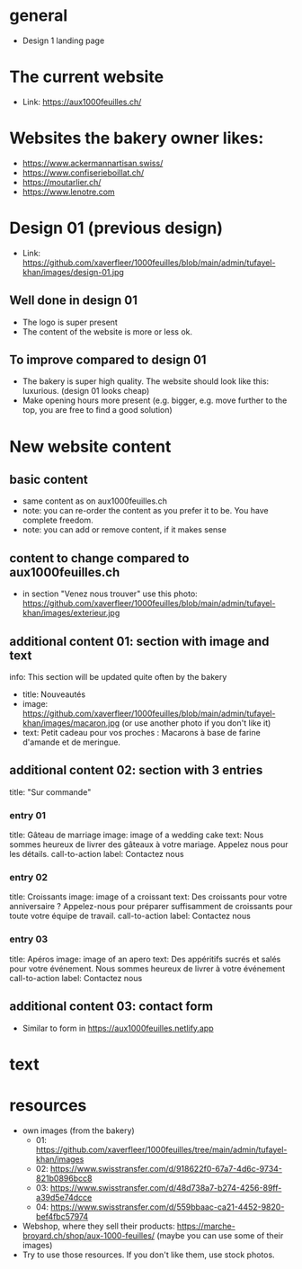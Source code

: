# general

- Design 1 landing page

# The current website

- Link: https://aux1000feuilles.ch/

# Websites the bakery owner likes:

- https://www.ackermannartisan.swiss/
- https://www.confiserieboillat.ch/
- https://moutarlier.ch/
- https://www.lenotre.com

# Design 01 (previous design)

- Link: https://github.com/xaverfleer/1000feuilles/blob/main/admin/tufayel-khan/images/design-01.jpg

## Well done in design 01

- The logo is super present
- The content of the website is more or less ok.

## To improve compared to design 01

- The bakery is super high quality. The website should look like this: luxurious. (design 01 looks cheap)
- Make opening hours more present (e.g. bigger, e.g. move further to the top, you are free to find a good solution)

# New website content

## basic content

- same content as on aux1000feuilles.ch
- note: you can re-order the content as you prefer it to be. You have complete freedom.
- note: you can add or remove content, if it makes sense

## content to change compared to aux1000feuilles.ch

- in section "Venez nous trouver" use this photo: https://github.com/xaverfleer/1000feuilles/blob/main/admin/tufayel-khan/images/exterieur.jpg

## additional content 01: section with image and text

info: This section will be updated quite often by the bakery

- title: Nouveautés
- image: https://github.com/xaverfleer/1000feuilles/blob/main/admin/tufayel-khan/images/macaron.jpg (or use another photo if you don't like it)
- text: Petit cadeau pour vos proches : Macarons à base de farine d'amande et de meringue.

## additional content 02: section with 3 entries

title: "Sur commande"

### entry 01

title: Gâteau de marriage
image: image of a wedding cake
text: Nous sommes heureux de livrer des gâteaux à votre mariage. Appelez nous pour les détails.
call-to-action label: Contactez nous

### entry 02

title: Croissants
image: image of a croissant
text: Des croissants pour votre anniversaire ? Appelez-nous pour préparer suffisamment de croissants pour toute votre équipe de travail.
call-to-action label: Contactez nous

### entry 03

title: Apéros
image: image of an apero
text: Des appéritifs sucrés et salés pour votre événement. Nous sommes heureux de livrer à votre événement
call-to-action label: Contactez nous

## additional content 03: contact form

- Similar to form in https://aux1000feuilles.netlify.app

# text

# resources

- own images (from the bakery)
  - 01: https://github.com/xaverfleer/1000feuilles/tree/main/admin/tufayel-khan/images
  - 02: https://www.swisstransfer.com/d/918622f0-67a7-4d6c-9734-821b0896bcc8
  - 03: https://www.swisstransfer.com/d/48d738a7-b274-4256-89ff-a39d5e74dcce
  - 04: https://www.swisstransfer.com/d/559bbaac-ca21-4452-9820-bef4fbc57974
- Webshop, where they sell their products: https://marche-broyard.ch/shop/aux-1000-feuilles/ (maybe you can use some of their images)
- Try to use those resources. If you don't like them, use stock photos.
